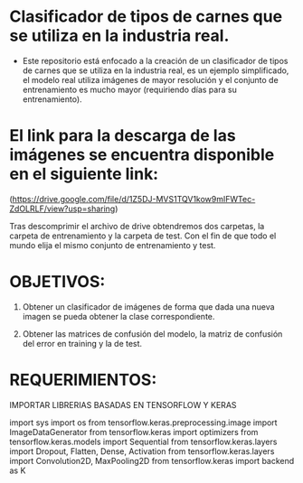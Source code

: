 # Clasificador de tipos de carnes que se utiliza en la industria real.

- Este repositorio está enfocado a la creación de un clasificador de tipos de carnes que se utiliza en la industria real, es un ejemplo simplificado, el modelo real utiliza imágenes de mayor resolución y el conjunto de entrenamiento es mucho mayor (requiriendo días para su entrenamiento). 


# El link para la descarga de las imágenes se encuentra disponible en el siguiente link:

   (https://drive.google.com/file/d/1Z5DJ-MVS1TQV1kow9mIFWTec-ZdOLRLF/view?usp=sharing) 

Tras descomprimir el archivo de drive obtendremos dos carpetas, la carpeta de entrenamiento y la carpeta de test. Con el fin de que todo el mundo elija el mismo conjunto 
de entrenamiento y test.

# OBJETIVOS:

1. Obtener un clasificador de imágenes de forma que dada una nueva imagen se pueda obtener la clase correspondiente.
2) Obtener las matrices de confusión del modelo, la matriz de confusión del error en training y la de test.

# REQUERIMIENTOS:
IMPORTAR LIBRERIAS BASADAS EN TENSORFLOW Y KERAS

import sys
import os
from tensorflow.keras.preprocessing.image import ImageDataGenerator
from tensorflow.keras import optimizers
from tensorflow.keras.models import Sequential
from tensorflow.keras.layers import Dropout, Flatten, Dense, Activation
from tensorflow.keras.layers import  Convolution2D, MaxPooling2D
from tensorflow.keras import backend as K
